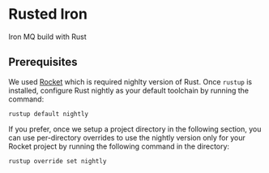 # Rusted Iron

Iron MQ build with Rust

## Prerequisites
We used [Rocket](https://rocket.rs) which is required nighlty version of Rust.
Once `rustup` is installed, configure Rust nightly as your default toolchain by running the command:
```
rustup default nightly
```
If you prefer, once we setup a project directory in the following section, you can use per-directory overrides to use the nightly version only for your Rocket project by running the following command in the directory:
```
rustup override set nightly
```
